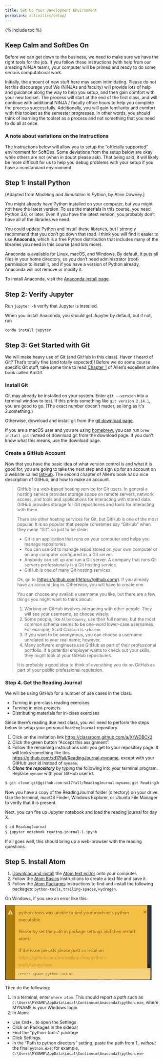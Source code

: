 ```yaml
---
title: Set Up Your Development Environment
permalink: activities/setup/
---
```


{% include toc %}

## Keep Calm and SoftDes On

Before we can get down to the business, we need to make sure we have the right tools for the job. If you follow these instructions (with help from our amazing NINJA team), your computer will be primed and ready to do some serious computational work.

Initially, the amount of new stuff here may seem intimidating. Please do not let this discourage you! We (NINJAs and faculty) will provide lots of help and guidance along the way to help you setup, and then gain comfort with your new toolset. The process will start at the end of the first class, and will continue with additional NINJA / faculty office hours to help you complete the process successfully. Additionally, you will gain familiarity and comfort with this toolset as the semester progresses. In other words, you should think of learning the toolset as a process and not something that you need to do all at once.

### A note about variations on the instructions

The instructions below will allow you to setup the “officially supported” environment for SoftDes. Some deviations from the setup below are okay while others are not (when in doubt please ask). That being said, it will likely be more difficult for us to help you debug problems with your setup if you have a nonstandard environment.

## Step 1: Install Python

[Adapted from _Modeling and Simulation in Python_, by Allen Downey.]

You might already have Python installed on your computer, but you might not have the latest version. To use the materials in this course, you need Python 3.6, or later. Even if you have the latest version, you probably don’t have all of the libraries we need.

You could update Python and install these libraries, but I strongly recommend that you don’t go down that road. I think you will find it easier to use **Anaconda**, which is a free Python distribution that includes many of the libraries you need in this course (and lots more).

Anaconda is available for Linux, macOS, and Windows. By default, it puts all files in your home directory, so you don’t need administrator (root) permission to install it, and if you have a version of Python already, Anaconda will not remove or modify it.

To install Anaconda, visit the [Anaconda install page](http://docs.continuum.io/anaconda/install.html).

## Step 2: Verify Jupyter

Run `jupyter -h` verify that Jupyter is installed.

When you install Anaconda, you should get Jupyter by default, but if not, run

    conda install jupyter

## Step 3: Get Started with Git

We will make heavy use of Git (and GitHub in this class). Haven’t heard of Git? That’s totally fine (and totally expected)! Before we do some course specific Git stuff, take some time to read [Chapter 1](https://github.com/AllenDowney/amgit/blob/master/en/01-introduction/01-chapter1.markdown) of Allen’s excellent online book called AmGit.

### Install Git

Git may already be installed on your system. Enter `git --version` into a terminal window to test. If this prints something like `git version 2.14.1`, you are good to go. (The exact number doesn't matter, so long as it's 2.something.)

Otherwise, download and install git from the [git download page](https://git-scm.com/download/).

If you are a macOS user and you are using [homebrew](https://brew.sh), you can run `brew install git` instead of download  git from the download page. If you don't know what this means, use the download page.

### Create a GitHub Account

Now that you have the basic idea of what version control is and what it is good for, you are going to take the next step and sign up for an account on a website called [GitHub](https://github.com/). The second chapter of Allen’s book has a nice description of GitHub, and how to make an account.

> GitHub is a web-based hosting service for Git users. In general a hosting service provides storage space on remote servers, network access, and tools and applications for interacting with stored data. GitHub provides storage for Git repositories and tools for interacting with them.
>
> There are other hosting services for Git, but GitHub is one of the most popular. It is so popular that people sometimes say “GitHub” when they mean “Git”, so just to be clear:
>
> * Git is an application that runs on your computer and helps you manage repositories.
> * You can use Git to manage repos stored on your own computer or on any computer configured as a Git server.
> * Anybody can set up and run a Git server. A company that runs Git servers professionally is a Git hosting service.
> * GitHub is one of many Git hosting services.
>
> Ok, go to [https://github.com](https://github.com/). If you already have an account, log in. Otherwise, you will have to create one.
>
> You can choose any available username you like, but there are a few things you might want to think about:
>
> 1. Working on GitHub involves interacting with other people. They will see your username, so choose wisely.
> 2. Some people, like `AllenDowney`, use their full names, but the most common schema seems to be one-word lower-case usernames. For example, Scott Chacon is `schacon`.
> 3. If you want to be anonymous, you can choose a username unrelated to your real name; however,
> 4. Many software engineers use GitHub as part of their professional portfolio. If a potential employer wants to check out your skills, they might look at your GitHub repositories.
>
> It is probably a good idea to think of everything you do on GitHub as part of your public professional reputation.

### Step 4. Get the Reading Journal

We will be using GitHub for a number of use cases in the class.

* Turning in pre-class reading exercises
* Turning in mini-projects
* Distributing materials for in-class exercises

Since there’s reading due next class, you will need to perform the steps below to setup your personal `ReadingJournal` repository.

1. Click on the invitation link <https://classroom.github.com/a/XrWDBCx2>
2. Click the green button “Accept this assignment”.
3. Follow the remaining instructions until you get to your repository page. It will looks something like this <https://github.com/sd17fall/ReadingJournal-myname>, except with your GitHub user id instead of `myname`.
4. ***Clone the repository*** by typing the following into your terminal program. Replace `myname` with your GitHub user id.

```bash
$ git clone git@github.com:sd17fall/ReadingJournal-myname.git ReadingJournal
```

Now you have a copy of the ReadingJournal folder (directory) on your drive. Use the terminal, macOS Finder, Windows Explorer, or Ubuntu File Manager to verify that it is present.

Next, you can fire up Jupyter notebook and load the reading journal for day X.

```bash
$ cd ReadingJournal
$ jupyter notebook reading-journal-1.ipynb
```

If all goes well, this should bring up a web-browser with the reading questions.

## Step 5. Install Atom

1. [Download and install](http://flight-manual.atom.io/getting-started/sections/installing-atom/) the [Atom text editor](https://atom.io) onto your computer.
2. Follow the [Atom Basics](http://flight-manual.atom.io/getting-started/sections/atom-basics/) instructions to create a text file and save it.
3. Follow the [Atom Packages](http://flight-manual.atom.io/using-atom/sections/atom-packages/) instructions to find and install the following packages: `python-tools`, `trailing-spaces`, `Hydrogen`.

On Windows, if you see an error like this:

![](/images/setup/error_python-tools_480.jpg)

Then do the following:

1. In a terminal, enter `where atom`. This should report a *path* such as  `C:\Users\MYNAME\AppData\Local\Continuum\Anaconda3\python.exe`, where MYNAME is your Windows login.
2. In Atom:
  * Use <kbd>Cmd+,</kbd> to open the Settings
  * Click on Packages in the sidebar
  * Find the "python-tools" package
  * Click Settings.
  * In the “Path to python directory” setting, paste the path from 1., *without* the final `python.exe`: for example, `C:\Users\MYNAME\AppData\Local\Continuum\Anaconda3\python.exe`
